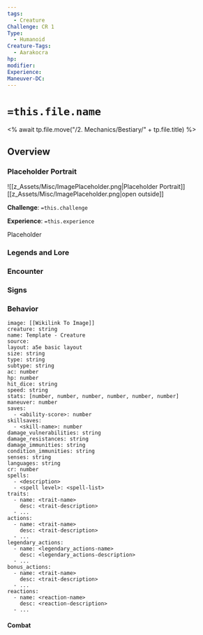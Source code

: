 ```yaml
---
tags:
  - Creature
Challenge: CR 1
Type:
  - Humanoid
Creature-Tags:
  - Aarakocra
hp: 
modifier: 
Experience: 
Maneuver-DC:
---
```

# `=this.file.name`
<% await tp.file.move("/2. Mechanics/Bestiary/" + tp.file.title) %>
## Overview
### Placeholder Portrait
![[z_Assets/Misc/ImagePlaceholder.png|Placeholder Portrait]]
[[z_Assets/Misc/ImagePlaceholder.png|open outside]]

**Challenge**: `=this.challenge`

**Experience**: `=this.experience`

Placeholder

### Legends and Lore

### Encounter

### Signs

### Behavior


```statblock
image: [[Wikilink To Image]]
creature: string
name: Template - Creature
source: 
layout: a5e basic layout
size: string
type: string
subtype: string
ac: number
hp: number
hit_dice: string
speed: string
stats: [number, number, number, number, number, number]
maneuver: number
saves:
  - <ability-score>: number
skillsaves:
  - <skill-name>: number
damage_vulnerabilities: string
damage_resistances: string
damage_immunities: string
condition_immunities: string
senses: string
languages: string
cr: number
spells:
  - <description>
  - <spell level>: <spell-list>
traits:
  - name: <trait-name>
    desc: <trait-description>
  - ...
actions:
  - name: <trait-name>
    desc: <trait-description>
  - ...
legendary_actions:
  - name: <legendary_actions-name>
    desc: <legendary_actions-description>
  - ...
bonus_actions:
  - name: <trait-name>
    desc: <trait-description>
  - ...
reactions:
  - name: <reaction-name>
    desc: <reaction-description>
  - ...
```

#### Combat